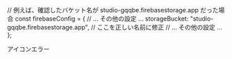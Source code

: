 // 例えば、確認したバケット名が studio-gqqbe.firebasestorage.app だった場合
const firebaseConfig = {
  // ... その他の設定 ...
  storageBucket: "studio-gqqbe.firebasestorage.app", // ここを正しい名前に修正
  // ... その他の設定 ...
};

アイコンエラー